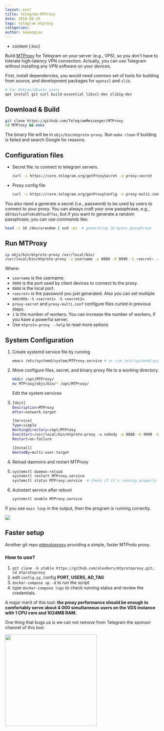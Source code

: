 ```yaml
---
layout: post
title: Telegram-MTProxy
date: 2019-08-29
tags: telegram mtproxy
categories: 
author: GaoangLau
---
```

* content
{:toc}


Build [MTProxy](https://github.com/TelegramMessenger/MTProxy) for Telegram on your server (e.g., VPS), so you don't have to tolerate high-latency VPN connection. Actually, you can use Telegram without installing any VPN software on your devices. 




First, install dependencies, you would need common set of tools for building from source, and development packages for `openssl` and `zlib`.

```bash
# For Debian/Ubuntu users
apt install git curl build-essential libssl-dev zlib1g-dev 
```

## Download & Build

```bash
git clone https://github.com/TelegramMessenger/MTProxy
cd MTProxy && make 
```

The binary file will be in `objs/bin/mtproto-proxy`. Run  `make clean` if building is failed and search Google for reasons. 

## Configuration files

* Secret file: to connect to telegram servers.

  ```bash
  curl -s https://core.telegram.org/getProxySecret -o proxy-secret
  ```

* Proxy config file

  ```bash
  curl -s https://core.telegram.org/getProxyConfig -o proxy-multi.conf
  ```

You also need a generate a secret (i.e., password) to be used by users to connect to your proxy. You can always craft your onw passphrase, e.g., `d87dasfsadfa9sd8fasdf7as`, but if you want to generate a random passphrase, you can use commands like:

```bash
head -c 16 /dev/urandom | xxd -ps  # generating 16-bytes passphrase	
```

## Run MTProxy

```bash
cp objs/bin/mtproto-proxy /usr/local/bin/
/usr/local/bin/mtproto-proxy -u username -p 8888 -H 9999 -S <secret> --aes-pwd proxy-secret proxy-multi.conf -M 10
```

Where: 

* `username` is the username.
* `9999` is the port used by client devices to connect to the proxy.
* `8888` is the local port.
* `<secret>` is the password you just generated. Also you can set multiple secrets: `-S <secret1> -S <secret2>`.
* `proxy-secret` and `proxy-multi.conf` configure files curled in previous steps.
* `1` is the number of workers. You can increase the number of workers, if you have a powerful server.
* Use `mtproto-proxy --help` to read more options



## System Configuration 

1. Create systemd service file by running 

   ```bash
   emacs /etc/systemd/system/MTProxy.service # or vim /etc/systemd/system/MTProxy.service
   ```

2. Move configure files, secret, and binary proxy file to a working directory. 

   ```bash
   mkdir /opt/MTProxy/
   mv MTProxy/objs/bin/* /opt/MTProxy/
   ```

   Edit the system services

3. ```bash
   [Unit]
   Description=MTProxy
   After=network.target
   
   [Service]
   Type=simple
   WorkingDirectory=/opt/MTProxy
   ExecStart=/usr/local/bin/mtproto-proxy -u nobody -p 8888 -H 9999 -S <passphrase> --aes-pwd proxy-secret proxy-multi.conf -M 10
   Restart=on-failure
   
   [Install]
   WantedBy=multi-user.target
   ```

3. Reload daemons and restart MTProxy

4. ```bash
   systemctl daemon-reload
   systemctl restart MTProxy.service
   systemctl status MTProxy.service  # check if it's running properly
   ```

4. Autostart service after reboot

   ```bash
   systemctl enable MTProxy.service
   ```


If you see `main loop` in the output, then the program is running correctly. 

<img src="{{site.baseurl}}/images/2019/mtproxy.png" >

## Faster setup
Another git repo [mtprotoproxy](https://github.com/alexbers/mtprotoproxy/tree/stable) providing a simple, faster MTProto proxy. 

### How to use?
1. `git clone -b stable https://github.com/alexbers/mtprotoproxy.git; cd mtprotoproxy`
2. edit `config.py`, config **PORT, USERS, AD_TAG**
3. `docker-compose up -d` to run the script
4. type `docker-compose logs` to check running status and review the credentials. 

A major merit of this tool: **the proxy performance should be enough to comfortably serve about 4 000 simultaneous users on the VDS instance with 1 CPU core and 1024MB RAM.**

One thing that bugs us is we can not remove from Telegram the sponsor channel of this tool.

<img src="{{site.baseurl}}/images/2019/mtproxy-sponsor.png" width="300px" class="center">


